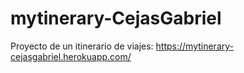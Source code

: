 # mytinerary-CejasGabriel
Proyecto de un itinerario de viajes:
https://mytinerary-cejasgabriel.herokuapp.com/
